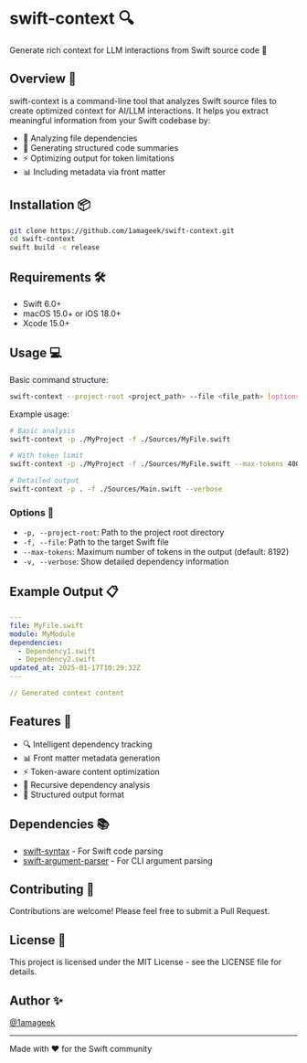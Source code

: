 # swift-context 🔍

Generate rich context for LLM interactions from Swift source code 🚀

## Overview 📖

swift-context is a command-line tool that analyzes Swift source files to create optimized context for AI/LLM interactions. It helps you extract meaningful information from your Swift codebase by:

- 🔄 Analyzing file dependencies
- 📝 Generating structured code summaries
- ⚡️ Optimizing output for token limitations
- 📊 Including metadata via front matter

## Installation 📦

```bash
git clone https://github.com/1amageek/swift-context.git
cd swift-context
swift build -c release
```

## Requirements 🛠️

- Swift 6.0+
- macOS 15.0+ or iOS 18.0+
- Xcode 15.0+

## Usage 💻

Basic command structure:

```bash
swift-context --project-root <project_path> --file <file_path> [options]
```

Example usage:

```bash
# Basic analysis
swift-context -p ./MyProject -f ./Sources/MyFile.swift

# With token limit
swift-context -p ./MyProject -f ./Sources/MyFile.swift --max-tokens 4000

# Detailed output
swift-context -p . -f ./Sources/Main.swift --verbose
```

### Options 🎯

- `-p, --project-root`: Path to the project root directory
- `-f, --file`: Path to the target Swift file
- `--max-tokens`: Maximum number of tokens in the output (default: 8192)
- `-v, --verbose`: Show detailed dependency information

## Example Output 📋

```yaml
---
file: MyFile.swift
module: MyModule
dependencies:
  - Dependency1.swift
  - Dependency2.swift
updated_at: 2025-01-17T10:29:32Z
---

// Generated context content
```

## Features 🌟

- 🔍 Intelligent dependency tracking
- 📊 Front matter metadata generation
- ⚡️ Token-aware content optimization
- 🔄 Recursive dependency analysis
- 📝 Structured output format

## Dependencies 📚

- [swift-syntax](https://github.com/swiftlang/swift-syntax) - For Swift code parsing
- [swift-argument-parser](https://github.com/apple/swift-argument-parser) - For CLI argument parsing

## Contributing 🤝

Contributions are welcome! Please feel free to submit a Pull Request.

## License 📄

This project is licensed under the MIT License - see the LICENSE file for details.

## Author ✨

[@1amageek](https://github.com/1amageek)

---

Made with ❤️ for the Swift community